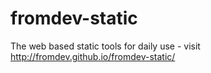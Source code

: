 fromdev-static
==============

The web based static tools for daily use - visit http://fromdev.github.io/fromdev-static/
